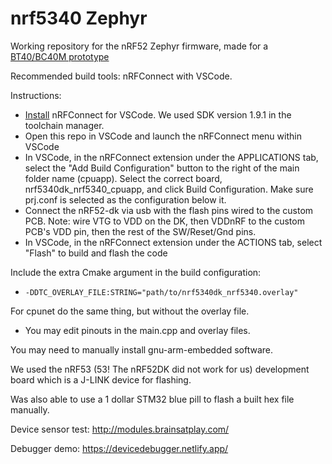 # nrf5340 Zephyr
Working repository for the nRF52 Zephyr firmware, made for a [BT40/BC40M prototype](https://github.com/moothyknight/nRF52-Biosensing-Boards)

Recommended build tools: nRFConnect with VSCode. 

Instructions:
- [Install](https://nrfconnect.github.io/vscode-nrf-connect/) nRFConnect for VSCode.  We used SDK version 1.9.1 in the toolchain manager.
- Open this repo in VSCode and launch the nRFConnect menu within VSCode
- In VSCode, in the nRFConnect extension under the APPLICATIONS tab, select the "Add Build Configuration" button to the right of the main folder name (cpuapp). Select the correct board, nrf5340dk_nrf5340_cpuapp, and click Build Configuration. Make sure prj.conf is selected as the configuration below it.
- Connect the nRF52-dk via usb with the flash pins wired to the custom PCB. Note: wire VTG to VDD on the DK, then VDDnRF to the custom PCB's VDD pin, then the rest of the SW/Reset/Gnd pins.
- In VSCode, in the nRFConnect extension under the ACTIONS tab, select "Flash" to build and flash the code


Include the extra Cmake argument in the build configuration:
- `-DDTC_OVERLAY_FILE:STRING="path/to/nrf5340dk_nrf5340.overlay"`

For cpunet do the same thing, but without the overlay file.

- You may edit pinouts in the main.cpp and overlay files.

You may need to manually install gnu-arm-embedded software. 

We used the nRF53 (53! The nRF52DK did not work for us) development board which is a J-LINK device for flashing. 

Was also able to use a 1 dollar STM32 blue pill to flash a built hex file manually.

Device sensor test: http://modules.brainsatplay.com/

Debugger demo: https://devicedebugger.netlify.app/ 
